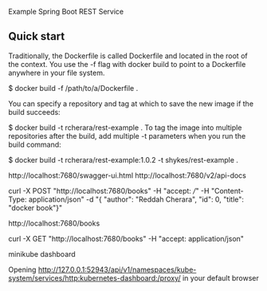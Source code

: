 Example Spring Boot REST Service

Quick start 
-----------
Traditionally, the Dockerfile is called Dockerfile and located in the root of the context. You use the -f flag with docker build to point to a Dockerfile anywhere in your file system.

$ docker build -f /path/to/a/Dockerfile .

You can specify a repository and tag at which to save the new image if the build succeeds:

$ docker build -t rcherara/rest-example .
To tag the image into multiple repositories after the build, add multiple -t parameters when you run the build command:

$ docker build -t rcherara/rest-example:1.0.2 -t shykes/rest-example .



http://localhost:7680/swagger-ui.html
http://localhost:7680/v2/api-docs


curl -X POST "http://localhost:7680/books" -H "accept: */*" -H "Content-Type: application/json" -d "{ \"author\": \"Reddah Cherara\", \"id\": 0, \"title\": \"docker book\"}"


http://localhost:7680/books

curl -X GET "http://localhost:7680/books" -H "accept: application/json"

minikube dashboard 
    
Opening http://127.0.0.1:52943/api/v1/namespaces/kube-system/services/http:kubernetes-dashboard:/proxy/ in your default browser


